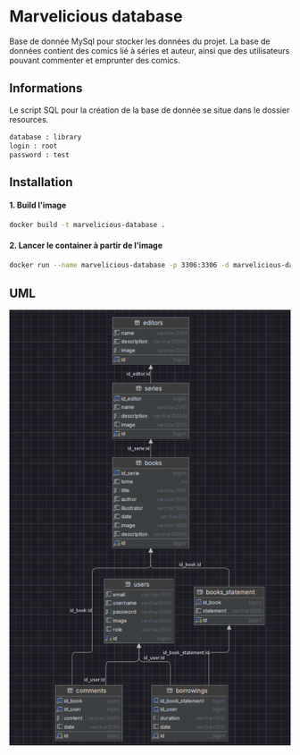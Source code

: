 # Marvelicious database

Base de donnée MySql pour stocker les données du projet. La base de données contient des comics lié à séries et auteur, ainsi que des utilisateurs pouvant commenter et emprunter des comics.

## Informations

Le script SQL pour la création de la base de donnée se situe dans le dossier resources.

```
database : library
login : root
password : test
```

## Installation

#### 1. Build l'image

```bash
docker build -t marvelicious-database .
```

#### 2. Lancer le container à partir de l'image

```bash
docker run --name marvelicious-database -p 3306:3306 -d marvelicious-database
```

## UML

![uml.png](resources%2Fuml.png)
